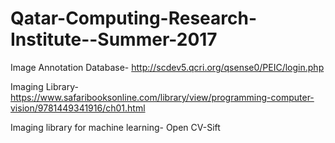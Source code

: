 # Qatar-Computing-Research-Institute--Summer-2017
Image Annotation Database- http://scdev5.qcri.org/qsense0/PEIC/login.php

Imaging Library- https://www.safaribooksonline.com/library/view/programming-computer-vision/9781449341916/ch01.html

Imaging library for machine learning- Open CV-Sift
